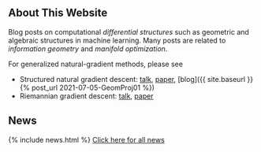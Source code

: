 ## About This Website

Blog posts on computational *differential structures* such as geometric and algebraic structures in machine learning. Many posts are related to *information geometry* and *manifold optimization*.

For generalized natural-gradient methods, please see 
* Structured natural gradient descent: [talk](https://www.youtube.com/watch?v=vEY1ZxDJX8o&t=11s), [paper](https://arxiv.org/abs/2102.07405), [blog]({{ site.baseurl }}{% post_url 2021-07-05-GeomProj01 %})
* Riemannian gradient descent: [talk](https://www.youtube.com/watch?v=nu1hT-LExFg), [paper](https://arxiv.org/abs/2002.10060)



## News

{% include news.html %}
[Click here for all news](/news/)
